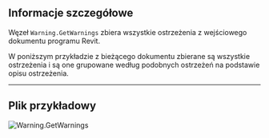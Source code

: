 ## Informacje szczegółowe
Węzeł `Warning.GetWarnings` zbiera wszystkie ostrzeżenia z wejściowego dokumentu programu Revit.

W poniższym przykładzie z bieżącego dokumentu zbierane są wszystkie ostrzeżenia i są one grupowane według podobnych ostrzeżeń na podstawie opisu ostrzeżenia.
___
## Plik przykładowy

![Warning.GetWarnings](./Revit.Application.Warning.GetWarnings_img.jpg)
